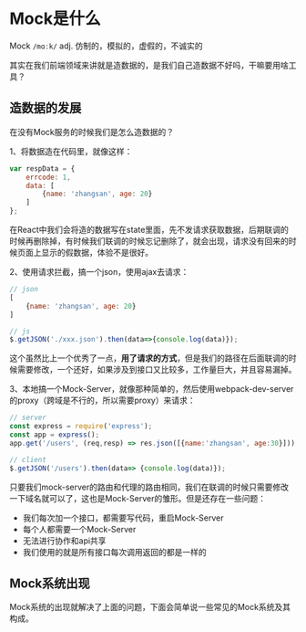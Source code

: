 # Mock是什么

Mock `/mɑːk/` adj. 仿制的，模拟的，虚假的，不诚实的

其实在我们前端领域来讲就是造数据的，是我们自己造数据不好吗，干嘛要用啥工具？

## 造数据的发展

在没有Mock服务的时候我们是怎么造数据的？

1、将数据造在代码里，就像这样：

```js
var respData = {
    errcode: 1,
    data: [
        {name: 'zhangsan', age: 20}
    ]
};
```

在React中我们会将造的数据写在state里面，先不发请求获取数据，后期联调的时候再删除掉，有时候我们联调的时候忘记删除了，就会出现，请求没有回来的时候页面上显示的假数据，体验不是很好。

2、使用请求拦截，搞一个json，使用ajax去请求：

```js
// json
[
    {name: 'zhangsan', age: 20}
]

// js
$.getJSON('./xxx.json').then(data=>{console.log(data)});
```

这个虽然比上一个优秀了一点，**用了请求的方式**，但是我们的路径在后面联调的时候需要修改，一个还好，如果涉及到接口又比较多，工作量巨大，并且容易漏掉。

3、本地搞一个Mock-Server，就像那种简单的，然后使用webpack-dev-server的proxy（跨域是不行的，所以需要proxy）来请求：

```js
// server
const express = require('express');
const app = express();
app.get('/users', (req,resp) => res.json([{name:'zhangsan', age:30}]));

// client
$.getJSON('/users').then(data=> {console.log(data)});
```

只要我们mock-server的路由和代理的路由相同，我们在联调的时候只需要修改一下域名就可以了，这也是Mock-Server的雏形。但是还存在一些问题：

* 我们每次加一个接口，都需要写代码，重启Mock-Server
* 每个人都需要一个Mock-Server
* 无法进行协作和api共享
* 我们使用的就是所有接口每次调用返回的都是一样的

## Mock系统出现

Mock系统的出现就解决了上面的问题，下面会简单说一些常见的Mock系统及其构成。

